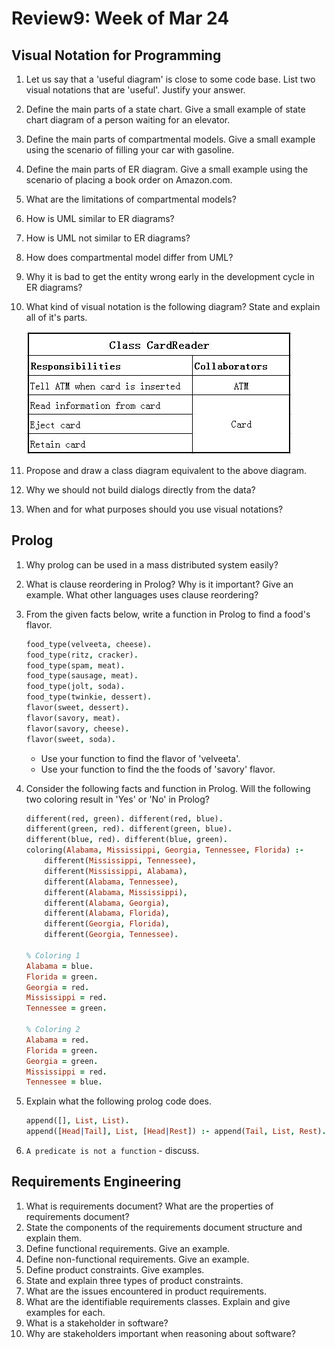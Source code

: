 # Review9: Week of Mar 24

## Visual Notation for Programming

1. Let us say that a 'useful diagram' is close to some code base. List two visual notations that are 'useful'. Justify your answer.
2. Define the main parts of a state chart. Give a small example of state chart diagram of a person waiting for an elevator.
3. Define the main parts of compartmental models. Give a small example using the scenario of filling your car with gasoline.
4. Define the main parts of ER diagram. Give a small example using the scenario of placing a book order on Amazon.com.
5. What are the limitations of compartmental models?
6. How is UML similar to ER diagrams?
7. How is UML not similar to ER diagrams?
8. How does compartmental model differ from UML?
9. Why it is bad to get the entity wrong early in the development cycle in ER diagrams?
10. What kind of visual notation is the following diagram? State and explain all of it's parts.
    
    ![](../_img/crc_ex.JPG)

11. Propose and draw a class diagram equivalent to the above diagram.
12. Why we should not build dialogs directly from the data?
13. When and for what purposes should you use visual notations?

## Prolog
1. Why prolog can be used in a mass distributed system easily?
2. What is clause reordering in Prolog? Why is it important? Give an example. What other languages uses clause reordering?
3. From the given facts below, write a function in Prolog to find a food's flavor.

    ```Prolog
    food_type(velveeta, cheese).
    food_type(ritz, cracker).
    food_type(spam, meat).
    food_type(sausage, meat).
    food_type(jolt, soda).
    food_type(twinkie, dessert).
    flavor(sweet, dessert).
    flavor(savory, meat).
    flavor(savory, cheese).
    flavor(sweet, soda).
    ```
    
    - Use your function to find the flavor of 'velveeta'.
    - Use your function to find the the foods of 'savory' flavor.
4. Consider the following facts and function in Prolog. Will the following two coloring result in 'Yes' or 'No' in Prolog?

    ```Prolog
    different(red, green). different(red, blue).
    different(green, red). different(green, blue).
    different(blue, red). different(blue, green).
    coloring(Alabama, Mississippi, Georgia, Tennessee, Florida) :-
        different(Mississippi, Tennessee),
        different(Mississippi, Alabama),
        different(Alabama, Tennessee),
        different(Alabama, Mississippi),
        different(Alabama, Georgia),
        different(Alabama, Florida),
        different(Georgia, Florida),
        different(Georgia, Tennessee).
        
    % Coloring 1
    Alabama = blue.
    Florida = green.
    Georgia = red.
    Mississippi = red.
    Tennessee = green.
    
    % Coloring 2
    Alabama = red.
    Florida = green.
    Georgia = green.
    Mississippi = red.
    Tennessee = blue.
    ```
    
5. Explain what the following prolog code does.

    ```prolog
    append([], List, List).
    append([Head|Tail], List, [Head|Rest]) :- append(Tail, List, Rest).
    ```
    
6. `A predicate is not a function` - discuss.

## Requirements Engineering
1. What is requirements document? What are the properties of requirements document?
2. State the components of the requirements document structure and explain them.
3. Define functional requirements. Give an example.
4. Define non-functional requirements. Give an example.
5. Define product constraints. Give examples.
6. State and explain three types of product constraints.
7. What are the issues encountered in product requirements.
8. What are the identifiable requirements classes. Explain and give examples for each.
9. What is a stakeholder in software?
10. Why are stakeholders important when reasoning about software?
